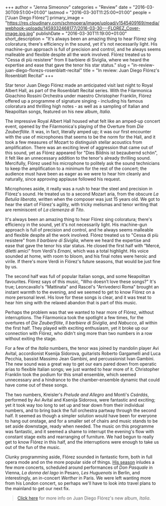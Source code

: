 +++
author = "Jenna Simeonov"
categories = "Review"
date = "2016-03-30T09:51:00+01:00"
lastmod = "2016-03-30T11:25:00+01:00"
people = ["Juan Diego Flórez"]
primary_image = "https://res.cloudinary.com/schmopera/image/upload/v1545409169/media/webhook-uploads/1459332468177/2016-03-30---FLOREZ_Cover-image.jpg.jpg"
publishDate = "2016-03-30T11:19:00+01:00"
short_description = "It&#039;s always been an amazing thing to hear Flórez sing coloratura; there&#039;s efficiency in the sound, yet it&#039;s not necessarily light. His machine-gun approach is full of precision and control, and he always seems malleable and flexible despite all the work involved. Flórez treated us to &quot;Cessa di più resistere&quot; from Il barbiere di Siviglia, where we heard the expertise and ease that gave the tenor his star status."
slug = "in-review-juan-diego-florezs-rosenblatt-recital"
title = "In review: Juan Diego Flórez&#039;s Rosenblatt Recital"
+++

Star tenor Juan Diego Flórez made an anticipated visit last night to Royal Albert Hall, as part of the Rosenblatt Recital series. With the Filarmonica Gioachino Rossini Orchestra under maestro Christopher Franklin, Flórez offered up a programme of signature singing - including his famous coloratura and thrilling high notes - as well as a sampling of Italian and Neapolitan songs, featured on his new album, *Italia*.

The impressive Royal Albert Hall housed what felt like an amped-up concert event, opened by the Filarmonica's playing of the Overture from *Die Zauberflöte*. It was, in fact, literally amped up; it was our first encounter with the use of microphones that seems to be the norm for the Hall, and it took a few measures of Mozart to distinguish stellar acoustics from amplification. There was an exciting level of aggression that came out of this sound, yet as Flórez appeared for "Dies Bildnis ist bezaubernd schön", it felt like an unnecessary addition to the tenor's already thrilling sound. Mercifully, Flórez used his microphone to politely ask the sound technicians to keep the amplification to a minimum for the rest of the concert; the audience must have been as eager as we were to hear him cleanly and naturally, since approving applause followed his request.

Microphones aside, it really was a rush to hear the steel and precision in Flórez's sound. He treated us to a second Mozart aria, from the obscure *La Betulia liberata*, written when the composer was just 15 years old. We got to hear the start of Flórez's agility, with tricky melismas and tenor writing that are reminiscent of *La clemenza di Tito*. 

It's always been an amazing thing to hear Flórez sing coloratura; there's efficiency in the sound, yet it's not necessarily light. His machine-gun approach is full of precision and control, and he always seems malleable and flexible despite all the work involved. Flórez treated us to "Cessa di più resistere" from *Il barbiere di Siviglia*, where we heard the expertise and ease that gave the tenor his star status. He closed the first half with "Mercé, diletti amici" from Verdi's *Ernani*, which was a total highlight. His voice sounded at home, with room to bloom, and his final notes were heroic and virile. If there's more Verdi in Flórez's future seasons, that would be just fine by us.

The second half was full of popular Italian songs, and some Neapolitan favourites. Flórez says of this music, "Who doesn’t love these songs?" It's true; Leoncavallo's "Mattinata" and Rascel's "Arrivederci Roma" brought an instant warmth to the evening, and we seemed to get to know Flórez on a more personal level. His love for these songs is clear, and it was treat to hear him sing with the relaxed abandon that is part of this music. 

Perhaps the problem was that we wanted to hear more of Flórez, without interruptions. The Filarmonica took the spotlight a few times, for the overtures of *Die Zauberflöte*, *Il barbiere di Siviglia*, and *Nabucco*, all within the first half. They played with exciting enthusiasm, yet it broke up our connection with Flórez, who didn't sing more than two numbers in a row without exiting the stage. 

For a few of the *Italia* numbers, the tenor was joined by mandolin player Avi Avital, accordionist Ksenija Sidorova, guitarists Roberto Gargamelli and Luca Pecchia, bassist Massimo Jean Gambini, and percussionist Ivan Gambini. The new sound was a great way to get our ears pared down from operatic arias to flexible Italian songs; we just wanted to hear more of it. Christopher Franklin took the podium for this small ensemble, which seemed unnecessary and a hindrance to the chamber-ensemble dynamic that could have come out of these songs.

The two numbers, Kreisler's *Prelude and Allegro* and Monti's *Csárdás*, performed by Avi Avital and Ksenija Sidorova, were fantastic and exciting; yet it took way too long to set up and tear down from their individual numbers, and to bring back the full orchestra partway through the second half. It seemed as though a simpler solution would have been for everyone to hang out onstage, and for a smaller set of chairs and music stands to be set aside downstage, ready when needed. The music on this programme was fantastic, and it seemed a shame to interrupt the evening's flow with constant stage exits and rearranging of furniture. We had begun to really get to know Flórez in this half, and the interruptions were enough to take us out of the fun of the music.

Clunky programming aside, Flórez sounded in fantastic form, both in full opera mode and on the more popular side of things. [His season](http://juandiegoflorez.com/category/schedule/) inludes a few more concerts, scheduled around performances of *Don Pasquale* in Vienna, *La donna del lago* in Pesaro, *Les Huguenots* in Berlin, and interestingly, an in-concert *Werther* in Paris. We were left wanting more from his London concert, so perhaps we'll have to look into travel plans to the mainland to get our next fix.

>[Click here](http://juandiegoflorez.com/2015/08/02/italia/) for more info on Juan Diego Flórez's new album, *Italia*.

